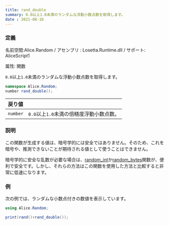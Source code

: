 ```yaml
---
title: rand_double
summary: 0.0以上1.0未満のランダムな浮動小数点数を取得します。
date : 2021-08-10
---
```

### 定義
名前空間:Alice.Random / アセンブリ : Losetta.Runtime.dll / サポート: AliceScript1

属性: 関数

`0.0`以上`1.0`未満のランダムな浮動小数点数を取得します。

```cs title="AliceScript"
namespace Alice.Random;
number rand_double();
```
|戻り値| |
|-|-|
|`number`|`0.0`以上`1.0`未満の倍精度浮動小数点数。|

### 説明
この関数が生成する値は、暗号学的には安全ではありません。そのため、これを暗号や、推測できないことが期待される値として使うことはできません。

暗号学的に安全な乱数が必要な場合は、[random_int](./random_int.md)か[random_bytes](./random_bytes.md)関数が、便利で安全です。しかし、それらの方法はこの関数を使用した方法と比較すると非常に低速になります。

### 例
次の例では、ランダムな小数点付きの数値を表示しています。

```cs title="AliceScript"
using Alice.Random;

print(rand()+rand_double());
```